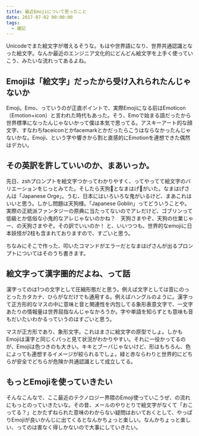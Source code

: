 ```yaml
---
title: 最近Emojiについて思ったこと
date: 2017-07-02 00:00:00
tags:
  - 雑記
---
```

Unicodeでまた絵文字が増えるそうな。もはや世界語になり、世界共通認識となった絵文字。なんか最近のエンジニア文化的にどんどん絵文字を上手く使っていこう、みたいな流れってあるよね。

Emojiは「絵文字」だったから受け入れられたんじゃないか
------------------------------------------------------------
Emoji。Emo、っていうのが正直ポイントで、実際Emojiになる前はEmoticon（Emotion+icon）と言われた時代もあった。そう、Emoで始まる語だったから世界標準になったんじゃないかって僕は本気で思ってる。アスキーアート的な顔文字、すなわちfaceiconとかfacemarkとかだったらこうはならなかったんじゃないかな。Emoji、という字や響きから割と直感的にEmotionを連想できた偶然はデカい。

その英訳を許していいのか、まあいっか。
------------------------------------------------------------
先日、zshプロンプトを絵文字つかってわかりやすく、ってやってて絵文字のバリエーションをじっとみてた。そしたら天狗👺となまはげ👹がいた。なまはげさんは「Japanese Orge」。うむ、日本にはいろいろな鬼がいるけど、まあこれはいいと思う。しかし問題は天狗様。「Japanese Goblin」ってどういうことや。実際の正統派ファンタジーの原典に当たってないのでアレだけど、ゴブリンって低級とか低俗な小鬼的なアレじゃないのかね？　天狗さまやぞ、天狗の仕業じゃー、の天狗さまやぞ。その訳でいいのか！
と、いいつつも、世界的なemojiに日本妖怪が2柱も含まれておりますので、すごいと思う。

ちなみにそこで作った、叩いたコマンドがエラーだとなまはげさんが出るプロンプトについてはそのうち書きます。

絵文字って漢字圏的だよね、って話
------------------------------------------------------------
漢字ってのは1つの文字として圧縮形態だと思う。例えば文字としては音にのっとったカタカナ、ひらがなだけでも通用する。例えばハングルのように。漢字って正方形的なマスの中に意味と音と関連性を内包してる象形表意文字で、一文字あたりの情報量は世界屈指なんじゃなかろうか。字や単語を知らずとも意味も音もだいたいわかるっていうのはすごいと思う。

マスが正方形であり、象形文字。これはまさに絵文字の原型でしょ。しかもEmojiは漢字と同じくパっと見て状況がわかりやすい。それに一役かってるのが、Emojiは色つきのも大きい。キキとブーバじゃないけど、形はもちろん、色によっても連想するイメージが絞られるでしょ。緑と赤ならわりと世界的にどちらが安全でどちらが危険か共通認識として成立してる。

もっとEmojiを使っていきたい
------------------------------------------------------------
そんなこんなで、ここ最近のテクノロジー界隈のEmoji使っていこうぜ、の流れにもっとのっていきたいな。その昔、メールのやりとりで絵文字がなくて「おこってる？」とかたずねられた意味のわからない疑問はおいておくとして、やっぱりEmojiが良いかんじに出てくるとなんかちょっと楽しい。なんかちょっと楽しい、ってのは害なく得しかないので大事にしていきたい。
